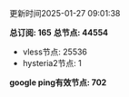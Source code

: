 更新时间2025-01-27 09:01:38

**总订阅: 165**
**总节点: 44554**
- vless节点: 25536
- hysteria2节点: 1

**google ping有效节点: 702**
